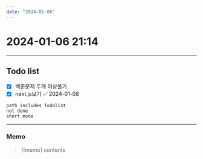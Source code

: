 ```yaml
---
date: "2024-01-06"
---
```

# 2024-01-06 21:14
---
## Todo list
- [x]  백준문제 두개 이상풀기 
- [x] next.js보기 ✅ 2024-01-08

```tasks
path includes Todolist
not done
short mode
```
---
### Memo
> [!memo]
> contents
